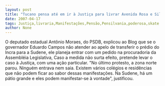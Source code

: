 ```yaml
---
layout: post
title: "Tucano pensa até em ir à Justiça para livrar Avenida Rosa e Silva de manifestações do MST"
date: 2007-04-17
tags: Justiça,livraria,Manifestações,Pensão,Pensilvania,poderosa,skate
author: None
---
```


O deputado estadual Antônio Moraes, do PSDB, explicou ao Blog que se o governador Eduardo Campos não atender ao apelo de transferir o prédio do Incra para a Sudene, ele planeja entrar com um pedido na procuradoria da Assembléia Legislativa, Caso a medida não surta efeito, pretende levar o caso à Justiça, com uma ação particular.
\"No último protesto, a zona norte parou. Ninguém entrava nem saia. Existem vários colégios e residências que não podem ficar ao sabor dessas manifestações. Na Sudene, há um pátio grande e eles podem manifestar-se à vontade\", justificou. 